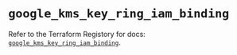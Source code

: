 # `google_kms_key_ring_iam_binding`

Refer to the Terraform Registory for docs: [`google_kms_key_ring_iam_binding`](https://www.terraform.io/docs/providers/google-beta/r/google_kms_key_ring_iam_binding).
